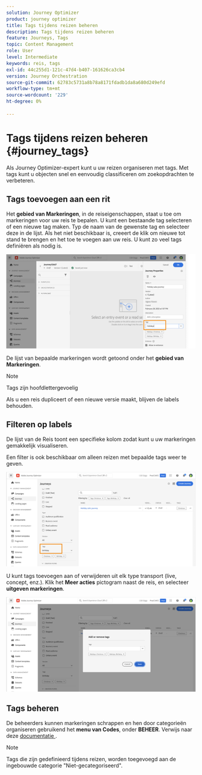 ```yaml
---
solution: Journey Optimizer
product: journey optimizer
title: Tags tijdens reizen beheren
description: Tags tijdens reizen beheren
feature: Journeys, Tags
topic: Content Management
role: User
level: Intermediate
keywords: reis, tags
exl-id: 44c255d1-121c-47d4-b407-161626ca3cb4
version: Journey Orchestration
source-git-commit: 62783c5731a8b78a8171fdadb1da8a680d249efd
workflow-type: tm+mt
source-wordcount: '229'
ht-degree: 0%

---
```


# Tags tijdens reizen beheren {#journey_tags}

Als Journey Optimizer-expert kunt u uw reizen organiseren met tags. Met tags kunt u objecten snel en eenvoudig classificeren om zoekopdrachten te verbeteren.

## Tags toevoegen aan een rit

Het **gebied van Markeringen**, in de reiseigenschappen, staat u toe om markeringen voor uw reis te bepalen. U kunt een bestaande tag selecteren of een nieuwe tag maken. Typ de naam van de gewenste tag en selecteer deze in de lijst. Als het niet beschikbaar is, creeert de klik **&#x200B;**&#x200B;om nieuwe tot stand te brengen en het toe te voegen aan uw reis. U kunt zo veel tags definiëren als nodig is.

![](assets/tags1.png)

De lijst van bepaalde markeringen wordt getoond onder het **gebied van Markeringen**.

>[!NOTE]
>
> Tags zijn hoofdlettergevoelig
> 
> Als u een reis dupliceert of een nieuwe versie maakt, blijven de labels behouden.

## Filteren op labels

De lijst van de Reis toont een specifieke kolom zodat kunt u uw markeringen gemakkelijk visualiseren.

Een filter is ook beschikbaar om alleen reizen met bepaalde tags weer te geven.

![](assets/tags2.png)

U kunt tags toevoegen aan of verwijderen uit elk type transport (live, concept, enz.). Klik het **Meer acties** pictogram naast de reis, en selecteer **uitgeven markeringen**.

![](assets/tags3.png)

## Tags beheren

De beheerders kunnen markeringen schrappen en hen door categorieën organiseren gebruikend het **menu van Codes**, onder **BEHEER**. Verwijs naar deze [&#x200B; documentatie &#x200B;](https://experienceleague.adobe.com/docs/experience-platform/administrative-tags/overview.html?lang=nl-NL).

>[!NOTE]
>
> Tags die zijn gedefinieerd tijdens reizen, worden toegevoegd aan de ingebouwde categorie &quot;Niet-gecategoriseerd&quot;.
